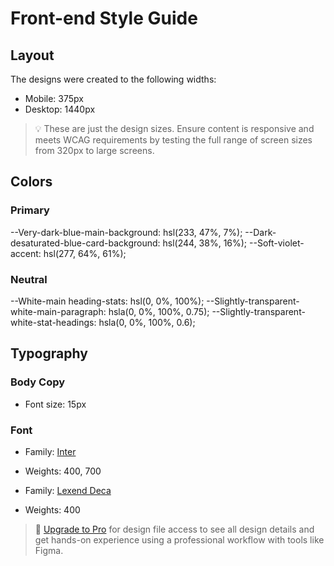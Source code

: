 # Front-end Style Guide

## Layout

The designs were created to the following widths:

- Mobile: 375px
- Desktop: 1440px

> 💡 These are just the design sizes. Ensure content is responsive and meets WCAG requirements by testing the full range of screen sizes from 320px to large screens.

## Colors

### Primary

--Very-dark-blue-main-background: hsl(233, 47%, 7%);
--Dark-desaturated-blue-card-background: hsl(244, 38%, 16%);
--Soft-violet-accent: hsl(277, 64%, 61%);
### Neutral

--White-main heading-stats: hsl(0, 0%, 100%);
--Slightly-transparent-white-main-paragraph: hsla(0, 0%, 100%, 0.75);
--Slightly-transparent-white-stat-headings: hsla(0, 0%, 100%, 0.6);

## Typography

### Body Copy

- Font size: 15px

### Font

- Family: [Inter](https://fonts.google.com/specimen/Inter)
- Weights: 400, 700

- Family: [Lexend Deca](https://fonts.google.com/specimen/Lexend+Deca)
- Weights: 400

> 💎 [Upgrade to Pro](https://www.frontendmentor.io/pro?ref=style-guide) for design file access to see all design details and get hands-on experience using a professional workflow with tools like Figma.
